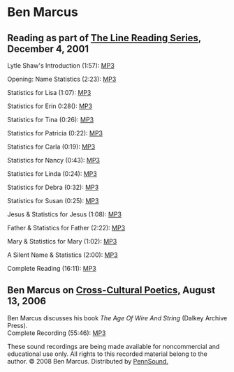 Ben Marcus
==========

Reading as part of [The Line Reading Series](http://writing.upenn.edu/pennsound/x/Line-Reading-Series.html#12-4-01), December 4, 2001
-------------------------------------------------------------------------------------------------------------------------------------

Lytle Shaw's Introduction (1:57): [MP3](http://media.sas.upenn.edu/pennsound/groups/Line-Reading-Series/12-4-01_Marcus/Marcus-Ben_01_Introduction_Line-Reading_12-4-01.mp3)  

Opening: Name Statistics (2:23): [MP3](http://media.sas.upenn.edu/pennsound/groups/Line-Reading-Series/12-4-01_Marcus/Marcus-Ben_02_Opening-Names_Line-Reading_12-4-01.mp3)  

Statistics for Lisa (1:07): [MP3](http://media.sas.upenn.edu/pennsound/groups/Line-Reading-Series/12-4-01_Marcus/Marcus-Ben_03_Statistics-for-Lisa_Line-Reading_12-4-01.mp3)  

Statistics for Erin 0:28(): [MP3](http://media.sas.upenn.edu/pennsound/groups/Line-Reading-Series/12-4-01_Marcus/Marcus-Ben_04_Statistics-for-Erin_Line-Reading_12-4-01.mp3)  

Statistics for Tina (0:26): [MP3](http://media.sas.upenn.edu/pennsound/groups/Line-Reading-Series/12-4-01_Marcus/Marcus-Ben_05_Statistics-for-Tina_Line-Reading_12-4-01.mp3)  

Statistics for Patricia (0:22): [MP3](http://media.sas.upenn.edu/pennsound/groups/Line-Reading-Series/12-4-01_Marcus/Marcus-Ben_06_Statistics-for-Patricia_Line-Reading_12-4-01.mp3)  

Statistics for Carla (0:19): [MP3](http://media.sas.upenn.edu/pennsound/groups/Line-Reading-Series/12-4-01_Marcus/Marcus-Ben_07_Statistics-for-Nancy_Line-Reading_12-4-01.mp3)  

Statistics for Nancy (0:43): [MP3](http://media.sas.upenn.edu/pennsound/groups/Line-Reading-Series/12-4-01_Marcus/Marcus-Ben_08_Statistics-for-Nancy_Line-Reading_12-4-01.mp3)  

Statistics for Linda (0:24): [MP3](http://media.sas.upenn.edu/pennsound/groups/Line-Reading-Series/12-4-01_Marcus/Marcus-Ben_09_Statistics-for-Linda_Line-Reading_12-4-01.mp3)  

Statistics for Debra (0:32): [MP3](http://media.sas.upenn.edu/pennsound/groups/Line-Reading-Series/12-4-01_Marcus/Marcus-Ben_10_Statistics-for-Debra_Line-Reading_12-4-01.mp3)  

Statistics for Susan (0:25): [MP3](http://media.sas.upenn.edu/pennsound/groups/Line-Reading-Series/12-4-01_Marcus/Marcus-Ben_11_Statistics-for-Susan_Line-Reading_12-4-01.mp3)  

Jesus & Statistics for Jesus (1:08): [MP3](http://media.sas.upenn.edu/pennsound/groups/Line-Reading-Series/12-4-01_Marcus/Marcus-Ben_12_Jesus_Line-Reading_12-4-01.mp3)  

Father & Statistics for Father (2:22): [MP3](http://media.sas.upenn.edu/pennsound/groups/Line-Reading-Series/12-4-01_Marcus/Marcus-Ben_13_Father_Line-Reading_12-4-01.mp3)  

Mary & Statistics for Mary (1:02): [MP3](http://media.sas.upenn.edu/pennsound/groups/Line-Reading-Series/12-4-01_Marcus/Marcus-Ben_14_Mary_Line-Reading_12-4-01.mp3)  

A Silent Name & Statistics (2:00): [MP3](http://media.sas.upenn.edu/pennsound/groups/Line-Reading-Series/12-4-01_Marcus/Marcus-Ben_15_A-Silent-Name_Line-Reading_12-4-01.mp3)  
  
Complete Reading (16:11): [MP3](http://media.sas.upenn.edu/pennsound/authors/Marcus/Marcus-Ben_Complete-Reading_Line-Reading-Series_12-4-01.mp3)  

Ben Marcus on [Cross-Cultural Poetics,](http://writing.upenn.edu/pennsound/x/XCP.html) August 13, 2006
------------------------------------------------------------------------------------------------------

Ben Marcus discusses his book *The Age Of Wire And String* (Dalkey Archive Press).  
Complete Recording (55:46):
[MP3](http://media.sas.upenn.edu/pennsound/groups/XCP/XCP_111_Marcus_08-13-06.mp3)

  
  
These sound recordings are being made available for noncommercial and educational
use only. All rights to this recorded material belong to the author. © 2008 Ben Marcus. Distributed
by [PennSound.](../index.html)
